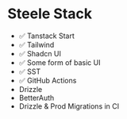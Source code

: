 # Steele Stack
- ✅ Tanstack Start
- ✅ Tailwind
- ✅ Shadcn UI
- ✅ Some form of basic UI
- ✅ SST
- ✅ GitHub Actions
- Drizzle
- BetterAuth
- Drizzle & Prod Migrations in CI